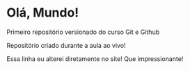 # Olá, Mundo!
Primeiro repositório versionado do curso Git e Github

Repositório criado durante a aula ao vivo!

Essa linha eu alterei diretamente no site! Que impressionante! 
